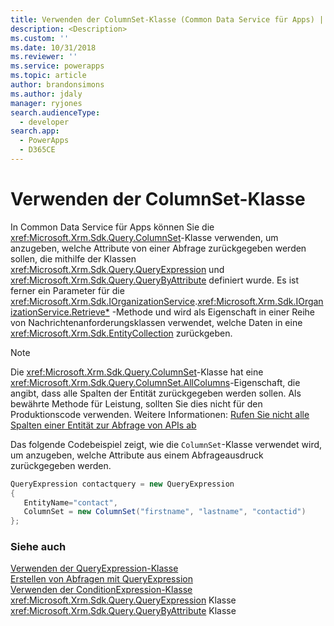 ```yaml
---
title: Verwenden der ColumnSet-Klasse (Common Data Service für Apps) | Microsoft Docs
description: <Description>
ms.custom: ''
ms.date: 10/31/2018
ms.reviewer: ''
ms.service: powerapps
ms.topic: article
author: brandonsimons
ms.author: jdaly
manager: ryjones
search.audienceType:
  - developer
search.app:
  - PowerApps
  - D365CE
---
```

# <a name="use-the-columnset-class"></a>Verwenden der ColumnSet-Klasse

In Common Data Service für Apps können Sie die <xref:Microsoft.Xrm.Sdk.Query.ColumnSet>-Klasse verwenden, um anzugeben, welche Attribute von einer Abfrage zurückgegeben werden sollen, die mithilfe der Klassen <xref:Microsoft.Xrm.Sdk.Query.QueryExpression> und <xref:Microsoft.Xrm.Sdk.Query.QueryByAttribute> definiert wurde. Es ist ferner ein Parameter für die <xref:Microsoft.Xrm.Sdk.IOrganizationService>.<xref:Microsoft.Xrm.Sdk.IOrganizationService.Retrieve*> -Methode und wird als Eigenschaft in einer Reihe von Nachrichtenanforderungsklassen verwendet, welche Daten in eine <xref:Microsoft.Xrm.Sdk.EntityCollection> zurückgeben.

> [!NOTE]
> Die <xref:Microsoft.Xrm.Sdk.Query.ColumnSet>-Klasse hat eine <xref:Microsoft.Xrm.Sdk.Query.ColumnSet.AllColumns>-Eigenschaft, die angibt, dass alle Spalten der Entität zurückgegeben werden sollen. Als bewährte Methode für Leistung, sollten Sie dies nicht für den Produktionscode verwenden. Weitere Informationen: [Rufen Sie nicht alle Spalten einer Entität zur Abfrage von APIs ab](/dynamics365/customer-engagement/guidance/data/retrieve-specific-columns-entity-via-query-apis)

Das folgende Codebeispiel zeigt, wie die `ColumnSet`-Klasse verwendet wird, um anzugeben, welche Attribute aus einem Abfrageausdruck zurückgegeben werden.  
  
```csharp  
QueryExpression contactquery = new QueryExpression   
{  
   EntityName="contact",  
   ColumnSet = new ColumnSet("firstname", "lastname", "contactid")   
};  
```  
  
### <a name="see-also"></a>Siehe auch  

[Verwenden der QueryExpression-Klasse](use-queryexpression-class.md)<br />
[Erstellen von Abfragen mit QueryExpression](build-queries-with-queryexpression.md)<br />
[Verwenden der ConditionExpression-Klasse](use-conditionexpression-class.md)<br /> 
<xref:Microsoft.Xrm.Sdk.Query.QueryExpression> Klasse <br />
<xref:Microsoft.Xrm.Sdk.Query.QueryByAttribute> Klasse <br />